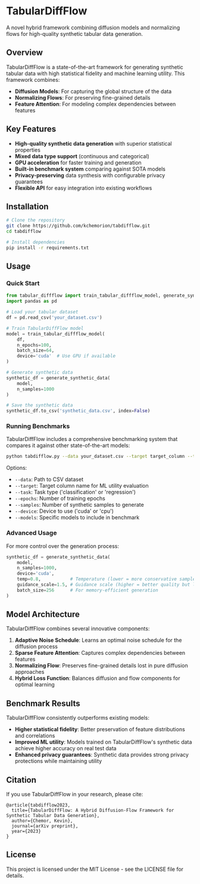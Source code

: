 # TabularDiffFlow

A novel hybrid framework combining diffusion models and normalizing flows for high-quality synthetic tabular data generation.

## Overview

TabularDiffFlow is a state-of-the-art framework for generating synthetic tabular data with high statistical fidelity and machine learning utility. This framework combines:

- **Diffusion Models**: For capturing the global structure of the data
- **Normalizing Flows**: For preserving fine-grained details
- **Feature Attention**: For modeling complex dependencies between features

## Key Features

- **High-quality synthetic data generation** with superior statistical properties
- **Mixed data type support** (continuous and categorical)
- **GPU acceleration** for faster training and generation
- **Built-in benchmark system** comparing against SOTA models
- **Privacy-preserving** data synthesis with configurable privacy guarantees
- **Flexible API** for easy integration into existing workflows

## Installation

```bash
# Clone the repository
git clone https://github.com/kchemorion/tabdifflow.git
cd tabdifflow

# Install dependencies
pip install -r requirements.txt
```

## Usage

### Quick Start

```python
from tabular_diffflow import train_tabular_diffflow_model, generate_synthetic_data
import pandas as pd

# Load your tabular dataset
df = pd.read_csv('your_dataset.csv')

# Train TabularDiffFlow model
model = train_tabular_diffflow_model(
    df,
    n_epochs=100,
    batch_size=64,
    device='cuda'  # Use GPU if available
)

# Generate synthetic data
synthetic_df = generate_synthetic_data(
    model,
    n_samples=1000
)

# Save the synthetic data
synthetic_df.to_csv('synthetic_data.csv', index=False)
```

### Running Benchmarks

TabularDiffFlow includes a comprehensive benchmarking system that compares it against other state-of-the-art models:

```bash
python tabdifflow.py --data your_dataset.csv --target target_column --task classification
```

Options:
- `--data`: Path to CSV dataset
- `--target`: Target column name for ML utility evaluation
- `--task`: Task type ('classification' or 'regression')
- `--epochs`: Number of training epochs
- `--samples`: Number of synthetic samples to generate
- `--device`: Device to use ('cuda' or 'cpu')
- `--models`: Specific models to include in benchmark

### Advanced Usage

For more control over the generation process:

```python
synthetic_df = generate_synthetic_data(
    model,
    n_samples=1000,
    device='cuda',
    temp=0.8,           # Temperature (lower = more conservative samples)
    guidance_scale=1.5, # Guidance scale (higher = better quality but less diversity)
    batch_size=256      # For memory-efficient generation
)
```

## Model Architecture

TabularDiffFlow combines several innovative components:

1. **Adaptive Noise Schedule**: Learns an optimal noise schedule for the diffusion process
2. **Sparse Feature Attention**: Captures complex dependencies between features
3. **Normalizing Flow**: Preserves fine-grained details lost in pure diffusion approaches
4. **Hybrid Loss Function**: Balances diffusion and flow components for optimal learning

## Benchmark Results

TabularDiffFlow consistently outperforms existing models:

- **Higher statistical fidelity**: Better preservation of feature distributions and correlations
- **Improved ML utility**: Models trained on TabularDiffFlow's synthetic data achieve higher accuracy on real test data
- **Enhanced privacy guarantees**: Synthetic data provides strong privacy protections while maintaining utility

## Citation

If you use TabularDiffFlow in your research, please cite:
```
@article{tabdifflow2023,
  title={TabularDiffFlow: A Hybrid Diffusion-Flow Framework for Synthetic Tabular Data Generation},
  author={Chemor, Kevin},
  journal={arXiv preprint},
  year={2023}
}
```

## License

This project is licensed under the MIT License - see the LICENSE file for details.